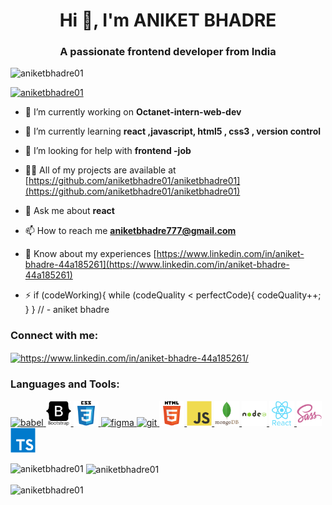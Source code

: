 <h1 align="center">Hi 👋, I'm ANIKET BHADRE</h1>
<h3 align="center">A passionate frontend developer from India</h3>

<p align="left"> <img src="https://komarev.com/ghpvc/?username=aniketbhadre01&label=Profile%20views&color=0e75b6&style=flat" alt="aniketbhadre01" /> </p>

<p align="left"> <a href="https://github.com/ryo-ma/github-profile-trophy"><img src="https://github-profile-trophy.vercel.app/?username=aniketbhadre01" alt="aniketbhadre01" /></a> </p>

- 🔭 I’m currently working on **Octanet-intern-web-dev**

- 🌱 I’m currently learning **react ,javascript, html5 , css3 , version control**

- 🤝 I’m looking for help with **frontend -job**

- 👨‍💻 All of my projects are available at [https://github.com/aniketbhadre01/aniketbhadre01](https://github.com/aniketbhadre01/aniketbhadre01)

- 💬 Ask me about **react**

- 📫 How to reach me **aniketbhadre777@gmail.com**

- 📄 Know about my experiences [https://www.linkedin.com/in/aniket-bhadre-44a185261](https://www.linkedin.com/in/aniket-bhadre-44a185261)

- ⚡ if (codeWorking){
            while (codeQuality < perfectCode){
                codeQuality++;
            }
        }
// - aniket bhadre

<h3 align="left">Connect with me:</h3>
<p align="left">
<a href="https://linkedin.com/in/https://www.linkedin.com/in/aniket-bhadre-44a185261/" target="blank"><img align="center" src="https://raw.githubusercontent.com/rahuldkjain/github-profile-readme-generator/master/src/images/icons/Social/linked-in-alt.svg" alt="https://www.linkedin.com/in/aniket-bhadre-44a185261/" height="30" width="40" /></a>
</p>

<h3 align="left">Languages and Tools:</h3>
<p align="left"> <a href="https://babeljs.io/" target="_blank" rel="noreferrer"> <img src="https://www.vectorlogo.zone/logos/babeljs/babeljs-icon.svg" alt="babel" width="40" height="40"/> </a> <a href="https://getbootstrap.com" target="_blank" rel="noreferrer"> <img src="https://raw.githubusercontent.com/devicons/devicon/master/icons/bootstrap/bootstrap-plain-wordmark.svg" alt="bootstrap" width="40" height="40"/> </a> <a href="https://www.w3schools.com/css/" target="_blank" rel="noreferrer"> <img src="https://raw.githubusercontent.com/devicons/devicon/master/icons/css3/css3-original-wordmark.svg" alt="css3" width="40" height="40"/> </a> <a href="https://www.figma.com/" target="_blank" rel="noreferrer"> <img src="https://www.vectorlogo.zone/logos/figma/figma-icon.svg" alt="figma" width="40" height="40"/> </a> <a href="https://git-scm.com/" target="_blank" rel="noreferrer"> <img src="https://www.vectorlogo.zone/logos/git-scm/git-scm-icon.svg" alt="git" width="40" height="40"/> </a> <a href="https://www.w3.org/html/" target="_blank" rel="noreferrer"> <img src="https://raw.githubusercontent.com/devicons/devicon/master/icons/html5/html5-original-wordmark.svg" alt="html5" width="40" height="40"/> </a> <a href="https://developer.mozilla.org/en-US/docs/Web/JavaScript" target="_blank" rel="noreferrer"> <img src="https://raw.githubusercontent.com/devicons/devicon/master/icons/javascript/javascript-original.svg" alt="javascript" width="40" height="40"/> </a> <a href="https://www.mongodb.com/" target="_blank" rel="noreferrer"> <img src="https://raw.githubusercontent.com/devicons/devicon/master/icons/mongodb/mongodb-original-wordmark.svg" alt="mongodb" width="40" height="40"/> </a> <a href="https://nodejs.org" target="_blank" rel="noreferrer"> <img src="https://raw.githubusercontent.com/devicons/devicon/master/icons/nodejs/nodejs-original-wordmark.svg" alt="nodejs" width="40" height="40"/> </a> <a href="https://reactjs.org/" target="_blank" rel="noreferrer"> <img src="https://raw.githubusercontent.com/devicons/devicon/master/icons/react/react-original-wordmark.svg" alt="react" width="40" height="40"/> </a> <a href="https://sass-lang.com" target="_blank" rel="noreferrer"> <img src="https://raw.githubusercontent.com/devicons/devicon/master/icons/sass/sass-original.svg" alt="sass" width="40" height="40"/> </a> <a href="https://www.typescriptlang.org/" target="_blank" rel="noreferrer"> <img src="https://raw.githubusercontent.com/devicons/devicon/master/icons/typescript/typescript-original.svg" alt="typescript" width="40" height="40"/> </a> </p>

<p><img align="left" src="https://github-readme-stats.vercel.app/api/top-langs?username=aniketbhadre01&show_icons=true&locale=en&layout=compact" alt="aniketbhadre01" /></p>

<p>&nbsp;<img align="center" src="https://github-readme-stats.vercel.app/api?username=aniketbhadre01&show_icons=true&locale=en" alt="aniketbhadre01" /></p>

<p><img align="center" src="https://github-readme-streak-stats.herokuapp.com/?user=aniketbhadre01&" alt="aniketbhadre01" /></p>
